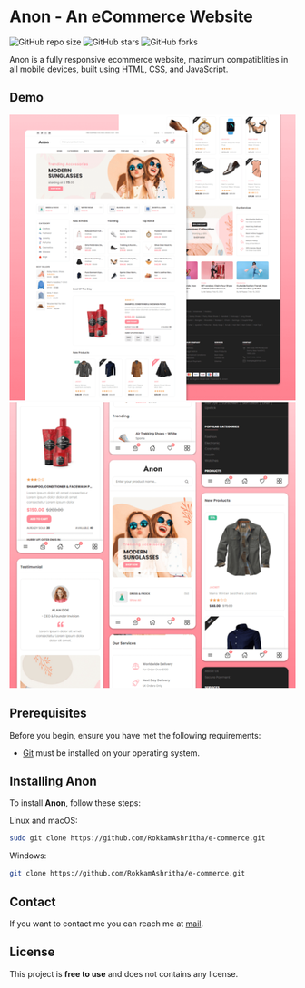 # Anon - An eCommerce Website

![GitHub repo size](https://img.shields.io/github/repo-size/RokkamAshritha/e-commerce)
![GitHub stars](https://img.shields.io/github/stars/RokkamAshritha/e-commerce?style=social)
![GitHub forks](https://img.shields.io/github/forks/RokkamAshritha/e-commerce?style=social)


Anon is a fully responsive ecommerce website, maximum compatiblities in all mobile devices, built using HTML, CSS, and JavaScript.

## Demo

![Anon Desktop Demo](./website-demo-image/desktop.png "Desktop Demo")
![Anon Mobile Demo](./website-demo-image/mobile.png "Mobile Demo")

## Prerequisites

Before you begin, ensure you have met the following requirements:

* [Git](https://git-scm.com/downloads "Download Git") must be installed on your operating system.
## Installing Anon

To install **Anon**, follow these steps:

Linux and macOS:

```bash
sudo git clone https://github.com/RokkamAshritha/e-commerce.git
```

Windows:

```bash
git clone https://github.com/RokkamAshritha/e-commerce.git
```


## Contact

If you want to contact me you can reach me at [mail](rokkamashritha@gmail.com).

## License

This project is **free to use** and does not contains any license.
